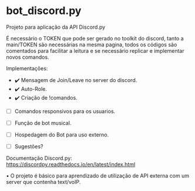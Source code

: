 # bot_discord.py
Projeto para aplicação da API Discord.py

É necessário o TOKEN que pode ser gerado no toolkit do discord, tanto a main/TOKEN são necessárias na mesma pagina, todos os códigos são comentados para facilitar a leitura e se necessário replicar e implementar novos comandos.


Implementações:
- ✔️ Mensagem de Join/Leave no server do discord.
- ✔️ Auto-Role.
- ✔️ Criação de !comandos.
- [ ] Comandos responsivos para os usuarios.
- [ ] Função de bot musical.
- [ ] Hospedagem do Bot para uso externo.
- [ ] Sugestões?


Documentação Discord.py:
https://discordpy.readthedocs.io/en/latest/index.html


• O projeto é básico para aprendizado de utilização de API externa com um server que contenha text/voIP.

